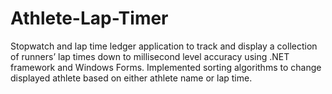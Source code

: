 # Athlete-Lap-Timer
Stopwatch and lap time ledger application to track and display a collection of runners’ lap times down to millisecond level accuracy using .NET framework and Windows Forms.
Implemented sorting algorithms to change displayed athlete based on either athlete name or lap time.
